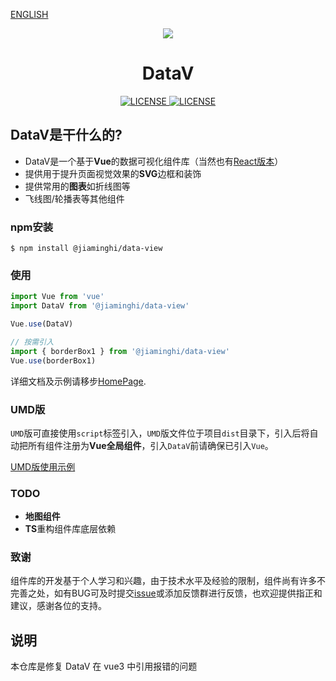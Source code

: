 [ENGLISH](./README_EN.md)

<p align="center">
  <img src="./icon.png">
</p>
<h1 align="center">DataV</h1>
<p align="center">
    <a href="https://github.com/DataV-Team/datav/blob/master/LICENSE">
      <img src="https://img.shields.io/github/license/DataV-Team/datav.svg" alt="LICENSE" />
    </a>
    <a href="https://www.npmjs.com/package/@jiaminghi/data-view">
      <img src="https://img.shields.io/npm/v/@jiaminghi/data-view.svg" alt="LICENSE" />
    </a>
</p>

## DataV是干什么的?

* DataV是一个基于**Vue**的数据可视化组件库（当然也有[React版本](https://github.com/DataV-Team/DataV-React)）
* 提供用于提升页面视觉效果的**SVG**边框和装饰
* 提供常用的**图表**如折线图等
* 飞线图/轮播表等其他组件

### npm安装

```shell
$ npm install @jiaminghi/data-view
```

### 使用

```js
import Vue from 'vue'
import DataV from '@jiaminghi/data-view'

Vue.use(DataV)

// 按需引入
import { borderBox1 } from '@jiaminghi/data-view'
Vue.use(borderBox1)
```

详细文档及示例请移步[HomePage](http://datav.jiaminghi.com).

### UMD版

`UMD`版可直接使用`script`标签引入，`UMD`版文件位于项目`dist`目录下，引入后将自动把所有组件注册为**Vue全局组件**，引入`DataV`前请确保已引入`Vue`。

[UMD版使用示例](./umdExample.html)

### TODO

* **地图组件**
* **TS**重构组件库底层依赖

### 致谢

组件库的开发基于个人学习和兴趣，由于技术水平及经验的限制，组件尚有许多不完善之处，如有BUG可及时提交[issue](https://github.com/DataV-Team/DataV/issues/new?template=bug_report.md)或添加反馈群进行反馈，也欢迎提供指正和建议，感谢各位的支持。

## 说明
本仓库是修复 DataV 在 vue3 中引用报错的问题
